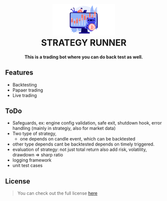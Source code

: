 <h1 align="center">
  <br>
  <img src="https://github.com/iamarya/strategy-runner/blob/main/.github/bot.png?raw=true" alt="" width="200">
  <br>
  STRATEGY RUNNER
</h1>

<h4 align="center">This is a trading bot where you can do back test as well.</h4>

## Features
- Backtesting
- Papaer trading
- Live trading

## ToDo
- Safeguards, ex: engine config validation, safe exit, shutdown hook, error handling (mainly in strategiy, also for market data)
- Two type of strategy, 
  - one depends on candle event, which can be backtested
- other type depends cant be backtested depends on timely triggered.
- evaluation of strategy: not just total return also add risk, volatility, drawdown => sharp ratio
- logging framework
- unit test cases 
  

## License
>You can check out the full license [here](https://github.com/iamarya/strategy-runner/blob/master/LICENSE)
